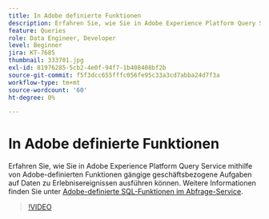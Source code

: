 ```yaml
---
title: In Adobe definierte Funktionen
description: Erfahren Sie, wie Sie in Adobe Experience Platform Query Service mithilfe von Adobe-definierten Funktionen gängige geschäftsbezogene Aufgaben auf Daten zu Erlebnisereignissen ausführen können.
feature: Queries
role: Data Engineer, Developer
level: Beginner
jira: KT-7685
thumbnail: 333701.jpg
exl-id: 81976285-5cb2-4e0f-94f7-1b408408bf2b
source-git-commit: f5f3dcc655fffc056fe95c33a3cd7abba24d7f3a
workflow-type: tm+mt
source-wordcount: '60'
ht-degree: 0%

---
```


# In Adobe definierte Funktionen

Erfahren Sie, wie Sie in Adobe Experience Platform Query Service mithilfe von Adobe-definierten Funktionen gängige geschäftsbezogene Aufgaben auf Daten zu Erlebnisereignissen ausführen können. Weitere Informationen finden Sie unter [Adobe-definierte SQL-Funktionen im Abfrage-Service](https://experienceleague.adobe.com/en/docs/experience-platform/query/sql/adobe-defined-functions).

>[!VIDEO](https://video.tv.adobe.com/v/333701?learn=on&enablevpops)
